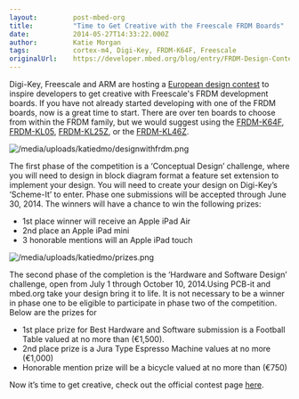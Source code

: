 ```yaml
---
layout:         post-mbed-org
title:          "Time to Get Creative with the Freescale FRDM Boards"
date:           2014-05-27T14:33:22.000Z
author:         Katie Morgan
tags:           cortex-m4, Digi-Key, FRDM-K64F, Freescale
originalUrl:    https://developer.mbed.org/blog/entry/FRDM-Design-Contest/
---
```


<p>Digi-Key, Freescale and ARM are hosting a <a href="http://www.eeweb.com/freedomcontest"
  rel="nofollow">European design contest</a> to inspire developers to get
  creative with Freescale&apos;s FRDM development boards. If you have not
  already started developing with one of the FRDM boards, now is a great
  time to start. There are over ten boards to choose from within the FRDM
  family, but we would suggest using the <a href="http://mbed.org/platforms/FRDM-K64F/">FRDM-K64F</a>,
  <a
  href="http://mbed.org/platforms/FRDM-KL05Z/">FRDM-KL05</a>, <a href="http://mbed.org/platforms/KL25Z/">FRDM-KL25Z</a>,
    or the <a href="http://mbed.org/platforms/FRDM-KL46Z/">FRDM-KL46Z</a>.</p>
<p>
  <img src="https://developer.mbed.org/media/uploads/katiedmo/designwithfrdm.png"
  alt="/media/uploads/katiedmo/designwithfrdm.png" title="/media/uploads/katiedmo/designwithfrdm.png">
</p>
<p>The first phase of the competition is a &#x2018;Conceptual Design&#x2019;
  challenge, where you will need to design in block diagram format a feature
  set extension to implement your design. You will need to create your design
  on Digi-Key&#x2019;s &#x2018;Scheme-It&#x2019; to enter. Phase one submissions
  will be accepted through June 30, 2014. The winners will have a chance
  to win the following prizes:</p>
<ul>
  <li>1st place winner will receive an Apple iPad Air</li>
  <li>2nd place an Apple iPad mini</li>
  <li>3 honorable mentions will an Apple iPad touch</li>
</ul>
<p>
  <img src="https://developer.mbed.org/media/uploads/katiedmo/prizes.png"
  alt="/media/uploads/katiedmo/prizes.png" title="/media/uploads/katiedmo/prizes.png">
</p>
<p>The second phase of the completion is the &#x2018;Hardware and Software
  Design&#x2019; challenge, open from July 1 through October 10, 2014.Using
  PCB-it and mbed.org take your design bring it to life. It is not necessary
  to be a winner in phase one to be eligible to participate in phase two
  of the competition. Below are the prizes for</p>
<ul>
  <li>1st place prize for Best Hardware and Software submission is a Football
    Table valued at no more than (&#x20AC;1,500).</li>
  <li>2nd place prize is a Jura Type Espresso Machine values at no more (&#x20AC;1,000)</li>
  <li>Honorable mention prize will be a bicycle valued at no more than (&#x20AC;750)</li>
</ul>
<p>Now it&#x2019;s time to get creative, check out the official contest page
  <a
  href="http://www.eeweb.com/freedomcontest" rel="nofollow">here</a>.</p>
